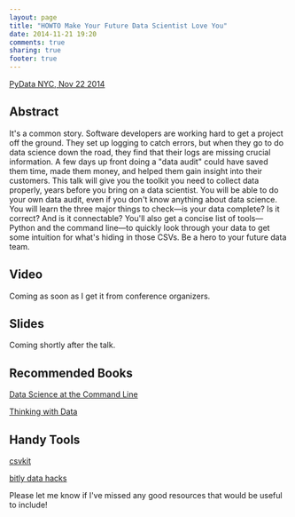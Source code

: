```yaml
---
layout: page
title: "HOWTO Make Your Future Data Scientist Love You"
date: 2014-11-21 19:20
comments: true
sharing: true
footer: true
---
```


[PyData NYC, Nov 22 2014](http://pydata.org/nyc2014/schedule/)

## Abstract

It's a common story. Software developers are working hard to get a project off the ground. They set up logging to catch errors, but when they go to do data science down the road, they find that their logs are missing crucial information. A few days up front doing a "data audit" could have saved them time, made them money, and helped them gain insight into their customers. This talk will give you the toolkit you need to collect data properly, years before you bring on a data scientist. You will be able to do your own data audit, even if you don't know anything about data science. You will learn the three major things to check—is your data complete? Is it correct? And is it connectable? You'll also get a concise list of tools—Python and the command line—to quickly look through your data to get some intuition for what's hiding in those CSVs. Be a hero to your future data team.

## Video

Coming as soon as I get it from conference organizers.

## Slides

Coming shortly after the talk.

## Recommended Books

[Data Science at the Command Line](http://shop.oreilly.com/product/0636920032823.do)

[Thinking with Data](http://shop.oreilly.com/product/0636920029182.do)

## Handy Tools

[csvkit](http://csvkit.readthedocs.org)

[bitly data hacks](https://github.com/bitly/data_hacks)

Please let me know if I've missed any good resources that would be useful to include!
